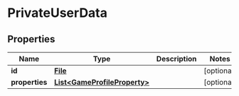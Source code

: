 
# PrivateUserData

## Properties
Name | Type | Description | Notes
------------ | ------------- | ------------- | -------------
**id** | [**File**](File.md) |  |  [optional]
**properties** | [**List&lt;GameProfileProperty&gt;**](GameProfileProperty.md) |  |  [optional]



